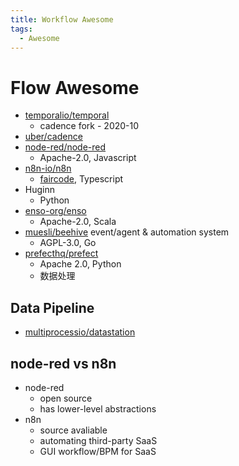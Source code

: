 ```yaml
---
title: Workflow Awesome
tags:
  - Awesome
---
```


# Flow Awesome

- [temporalio/temporal](https://github.com/temporalio/temporal)
  - cadence fork - 2020-10
- [uber/cadence](https://github.com/uber/cadence)
- [node-red/node-red](https://github.com/node-red/node-red)
  - Apache-2.0, Javascript
- [n8n-io/n8n](https://github.com/n8n-io/n8n)
  - [faircode](http://faircode.io/), Typescript
- Huginn
  - Python
- [enso-org/enso](https://github.com/enso-org/enso)
  - Apache-2.0, Scala
- [muesli/beehive](https://github.com/muesli/beehive)
  event/agent & automation system
  - AGPL-3.0, Go
- [prefecthq/prefect](https://github.com/prefecthq/prefect)
  - Apache 2.0, Python
  - 数据处理

## Data Pipeline

- [multiprocessio/datastation](https://github.com/multiprocessio/datastation)

## node-red vs n8n

- node-red
  - open source
  - has lower-level abstractions
- n8n
  - source avaliable
  - automating third-party SaaS
  - GUI workflow/BPM for SaaS
